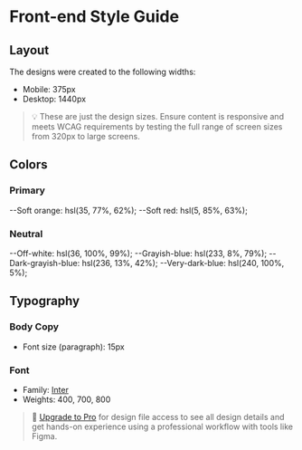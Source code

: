 # Front-end Style Guide

## Layout

The designs were created to the following widths:

- Mobile: 375px
- Desktop: 1440px

> 💡 These are just the design sizes. Ensure content is responsive and meets WCAG requirements by testing the full range of screen sizes from 320px to large screens.

## Colors

### Primary

--Soft orange: hsl(35, 77%, 62%);
--Soft red: hsl(5, 85%, 63%);

### Neutral

--Off-white: hsl(36, 100%, 99%);
--Grayish-blue: hsl(233, 8%, 79%);
--Dark-grayish-blue: hsl(236, 13%, 42%);
--Very-dark-blue: hsl(240, 100%, 5%);

## Typography

### Body Copy

- Font size (paragraph): 15px

### Font

- Family: [Inter](https://fonts.google.com/specimen/Inter)
- Weights: 400, 700, 800

> 💎 [Upgrade to Pro](https://www.frontendmentor.io/pro?ref=style-guide) for design file access to see all design details and get hands-on experience using a professional workflow with tools like Figma.
